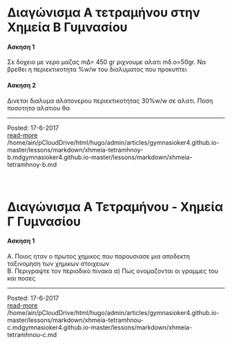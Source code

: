 
# Διαγώνισμα Α τετραμήνου στην Χημεία Β Γυμνασίου

#### Ασκηση 1
Σε δοχειο με νερο μαζας mΔ= 450 gr ριχνουμε αλατι mδ.ο=50gr.
Να βρεθει η περιεκτικοτητα %w/w του διαλυματος που προκυπτει

#### Ασκηση 2
Δινεται διαλυμα αλατονερου  περιεκτικοτητας 30%w/w σε αλατι.
Ποση ποσοτητα αλατιου θα
<br>
<hr>
<div class='readmore'>
Posted: 17-6-2017
<br><a class="readmorelink" href="../gymnasioker4.github.io-master/lessons/markdown/xhmeia-tetramhnoy-b.md">read-more</a><br>/home/ain/pCloudDrive/html/hugo/admin/articles/gymnasioker4.github.io-master/lessons/markdown/xhmeia-tetramhnoy-b.md<bd>gymnasioker4.github.io-master/lessons/markdown/xhmeia-tetramhnoy-b.md
<br><br><br>
</div>



<script type="text/javascript" async
  src="https://cdnjs.cloudflare.com/ajax/libs/mathjax/2.7.2/MathJax.js?config=TeX-MML-AM_CHTML">
</script>


# Διαγώνισμα Α Τετραμήνου - Χημεία Γ Γυμνασίου

#### Ασκηση 1
Α. Ποιος ηταν ο πρωτος χημικος που παρουσιασε μια αποδεκτη ταξινομηση των χημικων στοιχειων  
Β. Περιγραψτε τον περιοδικο πινακα
α) Πως ονομαζονται οι γραμμες του και ποσες
<br>
<hr>
<div class='readmore'>
Posted: 17-6-2017
<br><a class="readmorelink" href="../gymnasioker4.github.io-master/lessons/markdown/xhmeia-tetramhnou-c.md">read-more</a><br>/home/ain/pCloudDrive/html/hugo/admin/articles/gymnasioker4.github.io-master/lessons/markdown/xhmeia-tetramhnou-c.md<bd>gymnasioker4.github.io-master/lessons/markdown/xhmeia-tetramhnou-c.md
<br><br><br>
</div>
